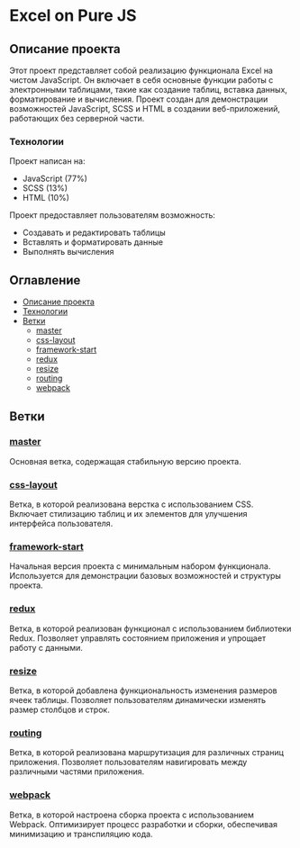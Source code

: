# Excel on Pure JS

## Описание проекта
Этот проект представляет собой реализацию функционала Excel на чистом JavaScript. Он включает в себя основные функции работы с электронными таблицами, такие как создание таблиц, вставка данных, форматирование и вычисления. Проект создан для демонстрации возможностей JavaScript, SCSS и HTML в создании веб-приложений, работающих без серверной части.

### Технологии
Проект написан на:
- JavaScript (77%)
- SCSS (13%)
- HTML (10%)

Проект предоставляет пользователям возможность:
- Создавать и редактировать таблицы
- Вставлять и форматировать данные
- Выполнять вычисления

## Оглавление
- [Описание проекта](#описание-проекта)
- [Технологии](#технологии)
- [Ветки](#ветки)
  - [master](#master)
  - [css-layout](#css-layout)
  - [framework-start](#framework-start)
  - [redux](#redux)
  - [resize](#resize)
  - [routing](#routing)
  - [webpack](#webpack)

## Ветки

### [master](https://github.com/MortaliTy188/Excel-on-pure-JS/tree/master)
Основная ветка, содержащая стабильную версию проекта.

### [css-layout](https://github.com/MortaliTy188/Excel-on-pure-JS/tree/css-layout)
Ветка, в которой реализована верстка с использованием CSS. Включает стилизацию таблиц и их элементов для улучшения интерфейса пользователя.

### [framework-start](https://github.com/MortaliTy188/Excel-on-pure-JS/tree/framework-start)
Начальная версия проекта с минимальным набором функционала. Используется для демонстрации базовых возможностей и структуры проекта.

### [redux](https://github.com/MortaliTy188/Excel-on-pure-JS/tree/redux)
Ветка, в которой реализован функционал с использованием библиотеки Redux. Позволяет управлять состоянием приложения и упрощает работу с данными.

### [resize](https://github.com/MortaliTy188/Excel-on-pure-JS/tree/resize)
Ветка, в которой добавлена функциональность изменения размеров ячеек таблицы. Позволяет пользователям динамически изменять размер столбцов и строк.

### [routing](https://github.com/MortaliTy188/Excel-on-pure-JS/tree/routing)
Ветка, в которой реализована маршрутизация для различных страниц приложения. Позволяет пользователям навигировать между различными частями приложения.

### [webpack](https://github.com/MortaliTy188/Excel-on-pure-JS/tree/webpack)
Ветка, в которой настроена сборка проекта с использованием Webpack. Оптимизирует процесс разработки и сборки, обеспечивая минимизацию и транспиляцию кода.
